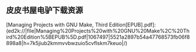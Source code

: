 ## 皮皮书屋电驴下载资源 

[Advanced BlackBerry 6 Development.pdf]: (ed2k://|file|Advanced%20BlackBerry%206%20Development.pdf|11116181|3cc121858e581fcc395b2d1509ec73d9|h=tzim6anv4vvdbhutyde2wipeldhcwo6f|/)

[Teach Yourself VISUALLY Web Design.pdf]: (ed2k://|file|Teach%20Yourself%20VISUALLY%20Web%20Design.pdf|48996373|50e237fba67f241c4a19ae2e5ea24c87|h=fpd7g5yrzsp4hx2luwchavffkjws4c5f|/)

[Blender合成与后期处理.pdf]: (ed2k://|file|Blender%E5%90%88%E6%88%90%E4%B8%8E%E5%90%8E%E6%9C%9F%E5%A4%84%E7%90%86.pdf|13264881|c4a641f3a191c5d87caa29ec0eacc39b|h=jm6hwutc6fmswtxu4zcpgczk6vugr2lm|/)

[Computer Networks, 5th Edition.pdf]: (ed2k://|file|Computer%20Networks%2C%205th%20Edition.pdf|8454231|f0a691aab8968fbd2b14e98391a9da20|h=d6qfkoyxhj3oottqmyykyhdfc75u6ms7|/)

[NumPy Beginner’s Guide – Second Edition.pdf]: (ed2k://|file|NumPy%20Beginner%E2%80%99s%20Guide%20%E2%80%93%20Second%20Edition.pdf|4591329|5c9d1b6eac8a8990453b6b2230911449|h=wznbkzhia6d7nz7udmq6vtn4rtudvkwm|/)

[Stanford大学CS106A 卡尔解析.pdf]: (ed2k://|file|Stanford%E5%A4%A7%E5%AD%A6CS106A%20%E5%8D%A1%E5%B0%94%E8%A7%A3%E6%9E%90.pdf|738588|275d1c2d80fbaed3bd50ab3c58369cb5|h=uzt4zfifkqpv6qymzzduvgggrimwjh7d|/)

[Real-Time Communication with WebRTC.pdf]: (ed2k://|file|Real-Time%20Communication%20with%20WebRTC.pdf|25048882|66b93bfca62f8af31a5855e4a8708e2a|h=3zohgkkbd5xnjm73xlybf7g3f4yidfcg|/)

[Developing with Google App Engine.pdf]: (ed2k://|file|Developing%20with%20Google%20App%20Engine.pdf|3521877|b093b7b119d88ec12903ea1c28374f1d|h=ufdo2u6rhg4nogtaj6gmjgu2qy7kenhk|/)

[Systems Analysis and Design (8th Edition).pdf]: (ed2k://|file|Systems%20Analysis%20and%20Design%20%288th%20Edition%29.pdf|18240684|2431a29d691677a9c3c1036cb8f58899|h=g5mahjhm6qjighbidi2ho5pqidrfe5ud|/)

[Pulling Strings With Puppet.pdf]: (ed2k://|file|Pulling%20Strings%20With%20Puppet.pdf|3761496|d976ff125a7dd03e09046e72874e8b33|h=gnvfxq6pqqvn3j4w4xm7jatwxnma3a3k|/)

[The CSS Anthology_ 101 Essential Tips, Tricks & Hacks.pdf]: (ed2k://|file|The%20CSS%20Anthology_%20101%20Essential%20Tips%2C%20Tricks%20%26%20Hacks.pdf|9154951|ae33728df23f153dafc9bfab7f25bbf0|h=xqznmwoal6xvlrvkec6bi4m22mur7gmi|/)

[Linear Algebra Done Right (2nd Edition).pdf]: (ed2k://|file|Linear%20Algebra%20Done%20Right%20%282nd%20Edition%29.pdf|1177700|5dd15b2347a28f5386a7f90943e83f0a|h=6p76qm3qnewai6gu2v5ujaq2iatupwpz|/)

[Beyond Photoshop (zip).pdf]: (ed2k://|file|Beyond%20Photoshop%20%28zip%29.pdf|44612128|baa9ba7c6db8f132abf8bdf390e7718c|h=rj3qnlbqs3tlmbqvisqaf5jxo2vosr6j|/)

[Networking (2nd Edition).pdf]: (ed2k://|file|Networking%20%282nd%20Edition%29.pdf|22410343|e8263af9e8babc9998f5fc2d21f81ca7|h=y2dfgijajwolmhy6zv2elomfxwnlwsem|/)

[HTML5 Solutions_ Essential Techniques for HTML5 Developers.pdf]: (ed2k://|file|HTML5%20Solutions_%20Essential%20Techniques%20for%20HTML5%20Developers.pdf|17562614|b4c49463097abc224ee8cb7b769fd5ba|h=wyac7zpis6xfyqw372oy235jmsu5jlwy|/)

[Spatial AutoRegression (SAR) Model.pdf]: (ed2k://|file|Spatial%20AutoRegression%20%28SAR%29%20Model.pdf|1535490|d7c240780dedb6b3eba4c99e5a1684f0|h=svyuh6vtkoi5z4soiu3xcsmej3ez3div|/)

[Git Community Book.pdf]: (ed2k://|file|Git%20Community%20Book.pdf|688008|4c91830816b68cdd9a5a0210837f2cf3|h=cqcshxbu7fakua7ccijmmmmjlm6va44l|/)

[Drupal 6 Search Engine Optimization.pdf]: (ed2k://|file|Drupal%206%20Search%20Engine%20Optimization.pdf|8983594|6ac51b7c53437ccd6c5838b802d6f035|h=3mzplcngvadxadxceczbvppnkz74gfry|/)

[Beginning ASP.NET 4.0 in C# 2010.pdf]: (ed2k://|file|Beginning%20ASP.NET%204.0%20in%20C%23%202010.pdf|22141849|4ec4918cfdf8ab09ee272129f9ba57a4|h=wt6fxzrbwalj6vd55ca5wfc43nk7aru2|/)

[Handbook of Dynamic System Modeling.pdf]: (ed2k://|file|Handbook%20of%20Dynamic%20System%20Modeling.pdf|8955602|c17a98f6406d140138519eaea0934778|h=tu666iqadnz3qr4igs3jendtq7ciluqt|/)

[战胜拖拉.pdf]: (ed2k://|file|%E6%88%98%E8%83%9C%E6%8B%96%E6%8B%89.pdf|8845395|85bdeff479d69feea9e69ff4c625d3dc|h=w7efbvisc62l6ulvwasoo6p6usznt45c|/)

[Digital Color Management.pdf]: (ed2k://|file|Digital%20Color%20Management.pdf|32543288|e2d70fe8c675cc1a8fa9c76afbeb7713|h=kndmijtmquak3ss3ey3ugztx37ijv4o2|/)

[Sencha Touch Mobile JavaScript Framework.pdf]: (ed2k://|file|Sencha%20Touch%20Mobile%20JavaScript%20Framework.pdf|8147431|6c4deed3a6a4ca3c341dea17fa72f1fe|h=izp7esi3tcs4r4j2kgfhfe33za4bqz5q|/)

[深入掌握J2EE编程技术.pdf]: (ed2k://|file|%E6%B7%B1%E5%85%A5%E6%8E%8C%E6%8F%A1J2EE%E7%BC%96%E7%A8%8B%E6%8A%80%E6%9C%AF.pdf|30376541|efe1b9db03c4538e16829c873c153870|h=rnapfy5n77oupvjn7ohk5j4kulm35bdw|/)

[I.M. Wright’s Hard Code, 2nd Edition.pdf]: (ed2k://|file|I.M.%20Wright%E2%80%99s%20Hard%20Code%2C%202nd%20Edition.pdf|3689482|6af6a8d56c7921dcdf82bc68ade57a88|h=sv5mqqkmtv3tigmqwbzsj2zdknpwulbr|/)

[The Definitive Guide to Lift_ A Scala-based Web Framework.pdf]: (ed2k://|file|The%20Definitive%20Guide%20to%20Lift_%20A%20Scala-based%20Web%20Framework.pdf|3914867|e3c147465382005a06f83ec2f3a3b57b|h=syyugqhrkmqbyefoonu5ksrsxi4e246k|/)

[Learning Ext JS 4.pdf]: (ed2k://|file|Learning%20Ext%20JS%204.pdf|9302247|7264d63c7954ebdc4611c3a1db3dbda2|h=skybtyp7qqsrzygtxbvdu2udqtbgmvln|/)

[Learning Core Data for iOS.pdf]: (ed2k://|file|Learning%20Core%20Data%20for%20iOS.pdf|7366734|00bfc832b1f704621ab071a1e9ca80db|h=j6y5a3mljwc37gcpk2yzwxbcn62mtd6m|/)

[Professional SQL Server 2008 Internals and Troubleshooting.pdf]: (ed2k://|file|Professional%20SQL%20Server%202008%20Internals%20and%20Troubleshooting.pdf|14734900|9f03115a320739460270eb09202df26e|h=tjbcezycqe243eayjjzlbqlvvu46ar4m|/)

[Professional Cocoa Application Security.pdf]: (ed2k://|file|Professional%20Cocoa%20Application%20Security.pdf|13854521|11ff89f69838fb17b1a268459f75f20e|h=kwckzqoc7id6wblhwjr2j4ao367uzmib|/)

[iPhone SDK Programming, A Beginner’s Guide.pdf]: (ed2k://|file|iPhone%20SDK%20Programming%2C%20A%20Beginner%E2%80%99s%20Guide.pdf|12749848|d9a0bea99483b07ae4c287ceca9891a0|h=ps6fzsgxcl64bcy4vnmmxys7mhd2czhv|/)

[手把手教你学DSP：基于TMS320X281x.pdf]: (ed2k://|file|%E6%89%8B%E6%8A%8A%E6%89%8B%E6%95%99%E4%BD%A0%E5%AD%A6DSP%EF%BC%9A%E5%9F%BA%E4%BA%8ETMS320X281x.pdf|24024209|54d764b2b19c9e158ddddee9c7d75552|h=ueb2rm6dc3dtbefvzd3rrjd2chtddy4u|/)

[Real Time UML.chm]: (ed2k://|file|Real%20Time%20UML.chm|9911612|593beb7356298a0805b7f4ef4e6abc2a|h=3rdhrt4r4nhsltklprwrcjld7t6wsro4|/)

[Head First SQL_ Your Brain on SQL — A Learner’s Guide.pdf]: (ed2k://|file|Head%20First%20SQL_%20Your%20Brain%20on%20SQL%20%E2%80%94%20A%20Learner%E2%80%99s%20Guide.pdf|50206405|47191b7583dbdc055fea0a0217a506fb|h=zlm4nvimcashajui37o7pyfkhc532w4z|/)

[Windows Phone 8 in Action.pdf]: (ed2k://|file|Windows%20Phone%208%20in%20Action.pdf|21193301|aae71ded53a9b3198b136d080b4e5671|h=yu6aqzwbs4ijxvn4uqvlcdphdmqjh63k|/)

[Pro VB 2008 and the .NET 3.5 Platform.pdf]: (ed2k://|file|Pro%20VB%202008%20and%20the%20.NET%203.5%20Platform.pdf|27126403|7eb6bf85c5e839fc58711d94f6ae7d43|h=wcjerhsnl43htwxeriwsjz4cunias3ot|/)

[Operating System Concept with Java, Eighth Edition.pdf]: (ed2k://|file|Operating%20System%20Concept%20with%20Java%2C%20Eighth%20Edition.pdf|11428763|dac84728cb044a32cd5c2ef4d63f6110|h=bh6xn4ma4pe54rydemdntzov67yzirej|/)

[Dynamic Programming.pdf]: (ed2k://|file|Dynamic%20Programming.pdf|4308865|2c673d4b7eec989da613f3b8cc7db71e|h=py5nyy3oh32zx2i7hamgp7gt4hhjnluj|/)

[Designing the Obvious_ A Common Sense Approach to Web & Mobile Application Design, 2nd Edition.pdf]: (ed2k://|file|Designing%20the%20Obvious_%20A%20Common%20Sense%20Approach%20to%20Web%20%26%20Mobile%20Application%20Design%2C%202nd%20Edition.pdf|7288150|0a27aeac732027d2ddb65b9c13f45c1e|h=wnugabuzic3cw44mxqtkx2hxsrrixcw2|/)

[The CISSP and CAP Prep Guide_ Platinum Edition.chm]: (ed2k://|file|The%20CISSP%20and%20CAP%20Prep%20Guide_%20Platinum%20Edition.chm|12307812|c8431b5fd0a3b3cdaaede743ae956907|h=lcnafnh3lpn7hawrwnb5pcsqppmf6ncg|/)

[Mac OS X Mountain Lion Bible.part2.rar.pdf]: (ed2k://|file|Mac%20OS%20X%20Mountain%20Lion%20Bible.part2.rar.pdf|33301710|265ec70a1327a81f745919902ff83353|h=kv76z25wpngc3wgwks6bd47e2mbqvs66|/)

[Scripted GUI Testing with Ruby.pdf]: (ed2k://|file|Scripted%20GUI%20Testing%20with%20Ruby.pdf|1645180|fa69c1b852cbb94aa60d99545431033c|h=fqc2ig44rxidjdcxoqzdgf7uxhpld62l|/)

[Adobe Illustrator CS5 on Demand.pdf]: (ed2k://|file|Adobe%20Illustrator%20CS5%20on%20Demand.pdf|13603491|b5922fd887f87b84b9bbbd5742c925b1|h=wa76naja42apth4evtpptmjme3crc2bl|/)

[Illustrator CS5 Bible.pdf]: (ed2k://|file|Illustrator%20CS5%20Bible.pdf|13010711|7308d4fc94473e0953c684524e269829|h=y5f2fls674onnnlx7zj33fys72znzsgl|/)

[Getting Started with Fluidinfo.pdf]: (ed2k://|file|Getting%20Started%20with%20Fluidinfo.pdf|10693432|2671ed5ec12d323d1a1013165d107e54|h=najq4plkbqj2kvddbt32qf52hrglbecl|/)

[Wireless Communications Research Trends.pdf]: (ed2k://|file|Wireless%20Communications%20Research%20Trends.pdf|4040530|f56ab6aaef3abce9a2761f26e60f0bdc|h=v2fuwb7zbjt4auqg3ukmb4xe5c7q3g5f|/)

[80486 System Architecture(3rd Edition).pdf]: (ed2k://|file|80486%20System%20Architecture%283rd%20Edition%29.pdf|7089209|55e515ef7eee2f9c26b571b895c8824f|h=h2m7yxqdbvdej5ejsnhi76okribbmmex|/)

[Adobe Illustrator CS5 Bible.pdf]: (ed2k://|file|Adobe%20Illustrator%20CS5%20Bible.pdf|9816144|ff442dcf368899bd5f79c06a0ac77897|h=fkpkrfamyv35jlx32bpcpch7ugrs2gl6|/)

[A Primer on Scientific Programming with Python.pdf]: (ed2k://|file|A%20Primer%20on%20Scientific%20Programming%20with%20Python.pdf|7151234|5f2f1da8996586c8b6a9a823fc995e95|h=xnxsnem5lnfkbmxly2xsgb5fr7fbkmxy|/)

[UI Design with Adobe Illustrator.pdf]: (ed2k://|file|UI%20Design%20with%20Adobe%20Illustrator.pdf|9198213|2a139727d6436d707c88ee4259b5e450|h=g73ol35tr55wksqwlqtxpaiiaymda3lz|/)

[Pro OpenGL ES for Android.pdf]: (ed2k://|file|Pro%20OpenGL%20ES%20for%20Android.pdf|6606311|2d65b3c1d91554eb2a7d2171b8d13d2a|h=d2mxqvd5wqi4eqmf55weixz4265csi4r|/)

[BlackBerry Bold Made Simple_ For the BlackBerry Bold 9700 and 9650 Series.pdf]: (ed2k://|file|BlackBerry%20Bold%20Made%20Simple_%20For%20the%20BlackBerry%20Bold%209700%20and%209650%20Series.pdf|28372344|8945ec25761871839d96d06ef94ac783|h=qtxtsn2gviksstv73pn3h7ry5fdthcru|/)

[Foundations of Analog and Digital Electronic Circuits.pdf]: (ed2k://|file|Foundations%20of%20Analog%20and%20Digital%20Electronic%20Circuits.pdf|8495114|2551318b0ed0ee34d0f4fc95f204458e|h=4bmbt7kqwf4dzylh5qtpbn544s2blgnf|/)

[Parallel Programming in OpenMP.pdf]: (ed2k://|file|Parallel%20Programming%20in%20OpenMP.pdf|2086868|bf1036162c656bfd7e632bb7b3a67395|h=n735zdd6p5vupjx6ff4dba2agrn3grx7|/)

[莎士比亚全集(二).pdf]: (ed2k://|file|%E8%8E%8E%E5%A3%AB%E6%AF%94%E4%BA%9A%E5%85%A8%E9%9B%86%28%E4%BA%8C%29.pdf|21488331|63e20051150b51d56e9be960101d2034|h=wfjgflkolzbrrltapnyazh6us4vm22km|/)

[Java 7 Recipes_ A Problem-Solution Approach.pdf]: (ed2k://|file|Java%207%20Recipes_%20A%20Problem-Solution%20Approach.pdf|11594393|e9cf9b5b53f3c9e39dba788f58215d93|h=lfbn2uua46if5jwaivaccfj6s64pvu4w|/)

[Mac OS X Snow Leopard In Depth.pdf]: (ed2k://|file|Mac%20OS%20X%20Snow%20Leopard%20In%20Depth.pdf|37596081|2e6d903add73cd548aaf2233297935f8|h=niu6zntucy7phlnuv3gr2eda3umi4kw3|/)

[Managing Projects with GNU Make, Third Edition[EPUB].pdf]: (ed2k://|file|Managing%20Projects%20with%20GNU%20Make%2C%20Third%20Edition%5BEPUB%5D.pdf|1067497|5521a2897b54a47768573fb06f8898a8|h=7k5jiub2kmmvvbwzuio5cvflskm7keuo|/)

[Access 2007 Bible.pdf]: (ed2k://|file|Access%202007%20Bible.pdf|73111937|6a7ef0ab91f15ae3ae593f61e03d013c|h=epjzrefrwngw5r2ovki5sdd2m2ups6ds|/)

[Compiler Construction.pdf]: (ed2k://|file|Compiler%20Construction.pdf|47157265|3e7fa7fbdfb5029ea35beace92389da3|h=whmyn4svx6ew3pdfkfze3ozcbuselkxt|/)

[Foundation Expression Blend 3 with Silverlight.pdf]: (ed2k://|file|Foundation%20Expression%20Blend%203%20with%20Silverlight.pdf|5906444|f22334e308747dcc0295417634fcf7b1|h=ys5cawhtqxjihzwupt3fz7oeskv5odvq|/)

[Illustrator CS4 Digital Classroom.pdf]: (ed2k://|file|Illustrator%20CS4%20Digital%20Classroom.pdf|15182279|3b4cfe3eaff46e801b187eed6b2de35c|h=hu7r3pqz2fwgenfijmrj7g6xktoykypk|/)

[TCP_IP Network Administration, 3rd Edition (PDF).pdf]: (ed2k://|file|TCP_IP%20Network%20Administration%2C%203rd%20Edition%20%28PDF%29.pdf|7396570|73b672355cfba8b0bc9b82132df7daa4|h=wr3xghic35swb6uwu4yz5miujvnar77i|/)

[Digital Signal Processing System Level Design Using LabVIEW.pdf]: (ed2k://|file|Digital%20Signal%20Processing%20System%20Level%20Design%20Using%20LabVIEW.pdf|7925436|97c3b694bb71c15aa91bd039489e2745|h=7wwenigccxiildfm7diagtwzclm26nr2|/)

[Engineering Software as a Service_ An Agile Approach Using Cloud Computing.pdf]: (ed2k://|file|Engineering%20Software%20as%20a%20Service_%20An%20Agile%20Approach%20Using%20Cloud%20Computing.pdf|12434697|21314ff6959f81e308ebae26d97b7140|h=b5klibekyd2pmxoqmc7hw6irum6nhbh2|/)

[ASP 3高级编程.zip]: (ed2k://|file|ASP%203%E9%AB%98%E7%BA%A7%E7%BC%96%E7%A8%8B.zip|59178108|294b10edc4083dbfcefa7f0652f5bb13|h=pe3b27bhzw3iudbr66loaeocq4wtn4fj|/)

[iPod touch For Dummies, 2nd Edition.pdf]: (ed2k://|file|iPod%20touch%20For%20Dummies%2C%202nd%20Edition.pdf|8671464|b4c1ba31869f8444008cfc73a646dd54|h=aoqnny6cnwvzmc3z4iefjczrdf2gc4qh|/)

[从实践中学习Oracle_SQL(下).pdf]: (ed2k://|file|%E4%BB%8E%E5%AE%9E%E8%B7%B5%E4%B8%AD%E5%AD%A6%E4%B9%A0Oracle_SQL%28%E4%B8%8B%29.pdf|28969822|3bb73e2e48902483f13448b92cc38e4a|h=fxias2u3hfawwvym5qdj27pv27hxwcfw|/)

[Computer Vision _ Algorithms and Applications.pdf]: (ed2k://|file|Computer%20Vision%20_%20Algorithms%20and%20Applications.pdf|23138269|c5f6bb0736061a9fd534d483238e850d|h=jubles4g4pa3wwwnoepzq2n6piawxamg|/)

[Mastering AutoCAD Civil 3D 2010.pdf]: (ed2k://|file|Mastering%20AutoCAD%20Civil%203D%202010.pdf|29740544|6d8a72cdbf4171bc40c36c873a5fdbff|h=bh74d7cvkrl5hwkpxitimr5ofwsq2vqm|/)

[组合数学.pdf]: (ed2k://|file|%E7%BB%84%E5%90%88%E6%95%B0%E5%AD%A6.pdf|9247310|5853ebb81bcac3afbf3ffd777f5a66af|h=iodxjl4oqpytzgrozaeqrqqgvvc2rpxc|/)

[Matrix Analysis.pdf]: (ed2k://|file|Matrix%20Analysis.pdf|47564626|2242f420f5ea299fa85a0254c0c97ad5|h=rwnme4i2ytdfx7ctfmtandpwahgh3l4w|/)

[iPhone开发秘籍.pdf]: (ed2k://|file|iPhone%E5%BC%80%E5%8F%91%E7%A7%98%E7%B1%8D.pdf|36708835|2f629cac05541b38a366e52599ceecc0|h=anxxc2zrauqdkfaxgpqezxypwhbgnrwh|/)

[Complex Binary Number System_ Algorithms and Circuits.pdf]: (ed2k://|file|Complex%20Binary%20Number%20System_%20Algorithms%20and%20Circuits.pdf|986356|db6b169d690d0d8d8bf70aad3239e6c5|h=sd2pn5sxomsabdb74kapftskd4vf2iyf|/)

[算法之道(第2版).pdf]: (ed2k://|file|%E7%AE%97%E6%B3%95%E4%B9%8B%E9%81%93%28%E7%AC%AC2%E7%89%88%29.pdf|37083146|b71421ba0a398fa6fc8b33838c8ab524|h=dbfarqmnemfltvprhmtmhztz3rjp7zun|/)

[Blender 2.49 Scripting.pdf]: (ed2k://|file|Blender%202.49%20Scripting.pdf|6382638|cab3f6999043adfc87e991b9a4cdc7c7|h=dbdpfls5fnkcgjd5gywtuui4to54nfyb|/)

[Adobe Photoshop CS3 Classroom in a Book.chm]: (ed2k://|file|Adobe%20Photoshop%20CS3%20Classroom%20in%20a%20Book.chm|73037332|a7d8d407ada0250daecbca068c53f291|h=xslorbt3t2fnpjpbjsrphd3wytkgtfdv|/)

[Secure Semantic Service-Oriented Systems.pdf]: (ed2k://|file|Secure%20Semantic%20Service-Oriented%20Systems.pdf|3247546|ca2e3176a0f5127bc878c8b879244f90|h=7245nmjtxquojnjfo3sobmnrtqalf7st|/)

[C++和面向对象数值计算.pdf]: (ed2k://|file|C%2B%2B%E5%92%8C%E9%9D%A2%E5%90%91%E5%AF%B9%E8%B1%A1%E6%95%B0%E5%80%BC%E8%AE%A1%E7%AE%97.pdf|13740164|ac88b2f6a6b00f634dd6f4163305d9ab|h=jik43mq72pjpvxqrznlnsd2pxjuxd54k|/)

[dive into python.pdf]: (ed2k://|file|dive%20into%20python.pdf|12698642|136f2bb8a6a4fd4264c25f75a473753c|h=y5qndteo3lxwonvielxxqnjszve2agsv|/)

